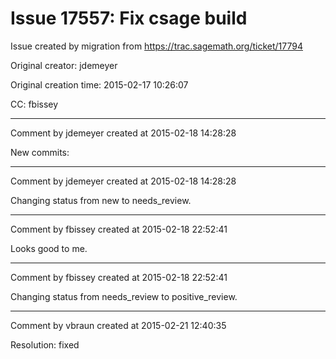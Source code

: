 # Issue 17557: Fix csage build

Issue created by migration from https://trac.sagemath.org/ticket/17794

Original creator: jdemeyer

Original creation time: 2015-02-17 10:26:07

CC:  fbissey




---

Comment by jdemeyer created at 2015-02-18 14:28:28

New commits:


---

Comment by jdemeyer created at 2015-02-18 14:28:28

Changing status from new to needs_review.


---

Comment by fbissey created at 2015-02-18 22:52:41

Looks good to me.


---

Comment by fbissey created at 2015-02-18 22:52:41

Changing status from needs_review to positive_review.


---

Comment by vbraun created at 2015-02-21 12:40:35

Resolution: fixed
